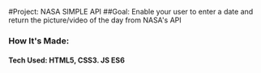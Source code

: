 #Project: NASA SIMPLE API
##Goal: Enable your user to enter a date and return the picture/video of the day from NASA's API
### How It's Made:
#### Tech Used: HTML5, CSS3. JS ES6 
